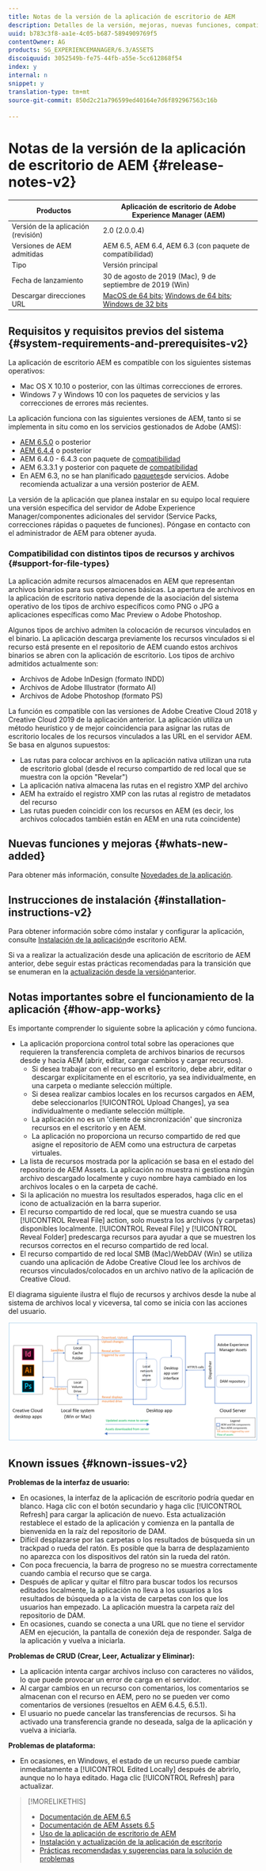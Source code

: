 ```yaml
---
title: Notas de la versión de la aplicación de escritorio de AEM
description: Detalles de la versión, mejoras, nuevas funciones, compatibilidad y vínculos de descarga para la aplicación de escritorio AEM.
uuid: b783c3f8-aa1e-4c05-b687-5894909769f5
contentOwner: AG
products: SG_EXPERIENCEMANAGER/6.3/ASSETS
discoiquuid: 3052549b-fe75-44fb-a55e-5cc612868f54
index: y
internal: n
snippet: y
translation-type: tm+mt
source-git-commit: 850d2c21a796599ed40164e7d6f892967563c16b

---
```



# Notas de la versión de la aplicación de escritorio de AEM {#release-notes-v2}

| Productos | Aplicación de escritorio de Adobe Experience Manager (AEM) |
|---------------|--------------------------------------------------------------------|
| Versión de la aplicación (revisión) | 2.0 (2.0.0.4) |
| Versiones de AEM admitidas | AEM 6.5, AEM 6.4, AEM 6.3 (con paquete de compatibilidad) |
| Tipo | Versión principal |
| Fecha de lanzamiento | 30 de agosto de 2019 (Mac), 9 de septiembre de 2019 (Win) |
| Descargar direcciones URL | [MacOS de 64 bits](https://download.macromedia.com/aem-assets-companion-app/aem-desktop-osx-2.0.0.4.dmg); [Windows de 64 bits](https://download.macromedia.com/aem-assets-companion-app/aem-desktop-win64-2.0.0.4.exe); [Windows de 32 bits](https://download.macromedia.com/aem-assets-companion-app/aem-desktop-win32-2.0.0.4.exe) |

## Requisitos y requisitos previos del sistema {#system-requirements-and-prerequisites-v2}

La aplicación de escritorio AEM es compatible con los siguientes sistemas operativos:

* Mac OS X 10.10 o posterior, con las últimas correcciones de errores.
* Windows 7 y Windows 10 con los paquetes de servicios y las correcciones de errores más recientes.

La aplicación funciona con las siguientes versiones de AEM, tanto si se implementa in situ como en los servicios gestionados de Adobe (AMS):

* [AEM 6.5.0](https://helpx.adobe.com/experience-manager/6-5/release-notes.html) o posterior
* [AEM 6.4.4](https://helpx.adobe.com/experience-manager/6-4/release-notes/sp-release-notes.html) o posterior
* AEM 6.4.0 - 6.4.3 con paquete de [compatibilidad](https://www.adobeaemcloud.com/content/marketplace/marketplaceProxy.html?packagePath=/content/companies/public/adobe/packages/cq640/featurepack/adobe-asset-link-support)
* AEM 6.3.3.1 y posterior con paquete de [compatibilidad](https://www.adobeaemcloud.com/content/marketplace/marketplaceProxy.html?packagePath=/content/companies/public/adobe/packages/cq640/featurepack/adobe-asset-link-support)
* En AEM 6.3, no se han planificado [paquetes](https://helpx.adobe.com/experience-manager/maintenance-releases-roadmap.html)de servicios. Adobe recomienda actualizar a una versión posterior de AEM.

La versión de la aplicación que planea instalar en su equipo local requiere una versión específica del servidor de Adobe Experience Manager/componentes adicionales del servidor (Service Packs, correcciones rápidas o paquetes de funciones). Póngase en contacto con el administrador de AEM para obtener ayuda.

### Compatibilidad con distintos tipos de recursos y archivos {#support-for-file-types}

La aplicación admite recursos almacenados en AEM que representan archivos binarios para sus operaciones básicas. La apertura de archivos en la aplicación de escritorio nativa depende de la asociación del sistema operativo de los tipos de archivo específicos como PNG o JPG a aplicaciones específicas como Mac Preview o Adobe Photoshop.

Algunos tipos de archivo admiten la colocación de recursos vinculados en el binario. La aplicación descarga previamente los recursos vinculados si el recurso está presente en el repositorio de AEM cuando estos archivos binarios se abren con la aplicación de escritorio. Los tipos de archivo admitidos actualmente son:

* Archivos de Adobe InDesign (formato INDD)
* Archivos de Adobe Illustrator (formato AI)
* Archivos de Adobe Photoshop (formato PS)

La función es compatible con las versiones de Adobe Creative Cloud 2018 y Creative Cloud 2019 de la aplicación anterior. La aplicación utiliza un método heurístico y de mejor coincidencia para asignar las rutas de escritorio locales de los recursos vinculados a las URL en el servidor AEM. Se basa en algunos supuestos:

* Las rutas para colocar archivos en la aplicación nativa utilizan una ruta de escritorio global (desde el recurso compartido de red local que se muestra con la opción "Revelar")
* La aplicación nativa almacena las rutas en el registro XMP del archivo
* AEM ha extraído el registro XMP con las rutas al registro de metadatos del recurso
* Las rutas pueden coincidir con los recursos en AEM (es decir, los archivos colocados también están en AEM en una ruta coincidente)

## Nuevas funciones y mejoras {#whats-new-added}

Para obtener más información, consulte [Novedades de la aplicación](introduction.md#whats-new-v2).

## Instrucciones de instalación {#installation-instructions-v2}

Para obtener información sobre cómo instalar y configurar la aplicación, consulte [Instalación de la aplicación](install-upgrade.md)de escritorio AEM.

Si va a realizar la actualización desde una aplicación de escritorio de AEM anterior, debe seguir estas prácticas recomendadas para la transición que se enumeran en la [actualización desde la versión](install-upgrade.md#upgrade-from-previous-version)anterior.

## Notas importantes sobre el funcionamiento de la aplicación {#how-app-works}

Es importante comprender lo siguiente sobre la aplicación y cómo funciona.

* La aplicación proporciona control total sobre las operaciones que requieren la transferencia completa de archivos binarios de recursos desde y hacia AEM (abrir, editar, cargar cambios y cargar recursos).
   * Si desea trabajar con el recurso en el escritorio, debe abrir, editar o descargar explícitamente en el escritorio, ya sea individualmente, en una carpeta o mediante selección múltiple.
   * Si desea realizar cambios locales en los recursos cargados en AEM, debe seleccionarlos [!UICONTROL Upload Changes], ya sea individualmente o mediante selección múltiple.
   * La aplicación no es un 'cliente de sincronización' que sincroniza recursos en el escritorio y en AEM.
   * La aplicación no proporciona un recurso compartido de red que asigne el repositorio de AEM como una estructura de carpetas virtuales.
* La lista de recursos mostrada por la aplicación se basa en el estado del repositorio de AEM Assets. La aplicación no muestra ni gestiona ningún archivo descargado localmente y cuyo nombre haya cambiado en los archivos locales o en la carpeta de caché.
* Si la aplicación no muestra los resultados esperados, haga clic en el icono de actualización en la barra superior.
* El recurso compartido de red local, que se muestra cuando se usa [!UICONTROL Reveal File] action, solo muestra los archivos (y carpetas) disponibles localmente. [!UICONTROL Reveal File] y [!UICONTROL Reveal Folder] predescarga recursos para ayudar a que se muestren los recursos correctos en el recurso compartido de red local.
* El recurso compartido de red local SMB (Mac)/WebDAV (Win) se utiliza cuando una aplicación de Adobe Creative Cloud lee los archivos de recursos vinculados/colocados en un archivo nativo de la aplicación de Creative Cloud.

El diagrama siguiente ilustra el flujo de recursos y archivos desde la nube al sistema de archivos local y viceversa, tal como se inicia con las acciones del usuario.

![Flujo de recursos desde el servidor AEM a las aplicaciones de escritorio nativas a través de la aplicación de escritorio](assets/do-not-localize/da20_flow_diagram.png)

## Known issues {#known-issues-v2}

**Problemas de la interfaz de usuario:**
* En ocasiones, la interfaz de la aplicación de escritorio podría quedar en blanco. Haga clic con el botón secundario y haga clic [!UICONTROL Refresh] para cargar la aplicación de nuevo. Esta actualización restablece el estado de la aplicación y comienza en la pantalla de bienvenida en la raíz del repositorio de DAM. <!-- CQ-4270267 -->
* Difícil desplazarse por las carpetas o los resultados de búsqueda sin un trackpad o rueda del ratón. Es posible que la barra de desplazamiento no aparezca con los dispositivos del ratón sin la rueda del ratón. <!-- CQ-4269947 -->
* Con poca frecuencia, la barra de progreso no se muestra correctamente cuando cambia el recurso que se carga.
* Después de aplicar y quitar el filtro para buscar todos los recursos editados localmente, la aplicación no lleva a los usuarios a los resultados de búsqueda o a la vista de carpetas con los que los usuarios han empezado. La aplicación muestra la carpeta raíz del repositorio de DAM.
* En ocasiones, cuando se conecta a una URL que no tiene el servidor AEM en ejecución, la pantalla de conexión deja de responder. Salga de la aplicación y vuelva a iniciarla.

**Problemas de CRUD (Crear, Leer, Actualizar y Eliminar):**
* La aplicación intenta cargar archivos incluso con caracteres no válidos, lo que puede provocar un error de carga en el servidor. <!-- CQ-4273652 -->
* Al cargar cambios en un recurso con comentarios, los comentarios se almacenan con el recurso en AEM, pero no se pueden ver como comentarios de versiones (resueltos en AEM 6.4.5, 6.5.1). <!-- CQ-4268990 -->
* El usuario no puede cancelar las transferencias de recursos. Si ha activado una transferencia grande no deseada, salga de la aplicación y vuelva a iniciarla. <!-- CQ-4278940 -->

**Problemas de plataforma:**
* En ocasiones, en Windows, el estado de un recurso puede cambiar inmediatamente a [!UICONTROL Edited Locally] después de abrirlo, aunque no lo haya editado. Haga clic [!UICONTROL Refresh] para actualizar.

>[!MORELIKETHIS]
>
>* [Documentación de AEM 6.5](https://helpx.adobe.com/support/experience-manager/6-5.html)
>* [Documentación de AEM Assets 6.5](https://docs.adobe.com/content/help/en/experience-manager-64/assets/home.html)
>* [Uso de la aplicación de escritorio de AEM](using.md)
>* [Instalación y actualización de la aplicación de escritorio](install-upgrade.md)
>* [Prácticas recomendadas y sugerencias para la solución de problemas](troubleshoot.md)

